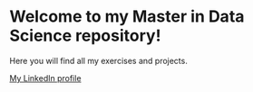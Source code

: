 # Welcome to my Master in Data Science repository!

Here you will find all my exercises and projects.

[My LinkedIn profile](http://www.linkedin.com/in/koldopina)
